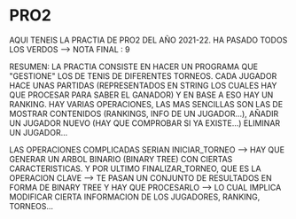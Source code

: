 # PRO2
AQUI TENEIS LA PRACTIA DE PRO2 DEL AÑO 2021-22.
HA PASADO TODOS LOS VERDOS --> NOTA FINAL : 9

RESUMEN:
LA PRACTIA CONSISTE EN HACER UN PROGRAMA QUE "GESTIONE" LOS DE TENIS DE DIFERENTES TORNEOS.
CADA JUGADOR HACE UNAS PARTIDAS (REPRESENTADOS EN STRING LOS CUALES HAY QUE PROCESAR PARA SABER EL GANADOR) Y EN BASE A ESO HAY UN RANKING.
HAY VARIAS OPERACIONES, LAS MAS SENCILLAS SON LAS DE MOSTRAR CONTENIDOS (RANKINGS, INFO DE UN JUGADOR...), AÑADIR UN JUGADOR NUEVO (HAY QUE COMPROBAR SI YA EXISTE...)
ELIMINAR UN JUGADOR...

LAS OPERACIONES COMPLICADAS SERIAN INICIAR_TORNEO --> HAY QUE GENERAR UN ARBOL BINARIO (BINARY TREE) CON CIERTAS CARACTERISTICAS. 
Y POR ULTIMO FINALIZAR_TORNEO, QUE ES LA OPERACION CLAVE --> TE PASAN UN CONJUNTO DE RESULTADOS EN FORMA DE BINARY TREE Y HAY QUE PROCESARLO --> LO CUAL IMPLICA MODIFICAR 
CIERTA INFORMACION DE LOS JUGADORES, RANKING, TORNEOS...

